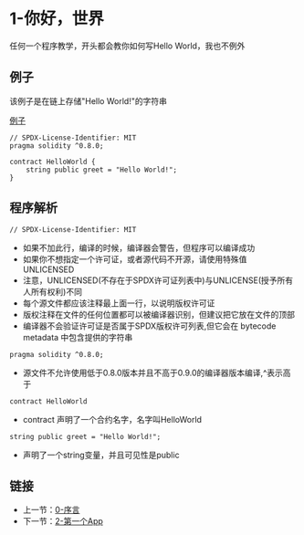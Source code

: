 # 1-你好，世界

任何一个程序教学，开头都会教你如何写Hello World，我也不例外

## 例子

该例子是在链上存储"Hello World!"的字符串

[例子](./HelloWorld.sol)

```solidity
// SPDX-License-Identifier: MIT
pragma solidity ^0.8.0;

contract HelloWorld {
    string public greet = "Hello World!";
}
```

## 程序解析

```solidity
// SPDX-License-Identifier: MIT
```

* 如果不加此行，编译的时候，编译器会警告，但程序可以编译成功
* 如果你不想指定一个许可证，或者源代码不开源，请使用特殊值UNLICENSED
* 注意，UNLICENSED(不存在于SPDX许可证列表中)与UNLICENSE(授予所有人所有权利)不同
* 每个源文件都应该注释最上面一行，以说明版权许可证
* 版权注释在文件的任何位置都可以被编译器识别，但建议把它放在文件的顶部
* 编译器不会验证许可证是否属于SPDX版权许可列表,但它会在 bytecode metadata 中包含提供的字符串

```solidity
pragma solidity ^0.8.0;
```

* 源文件不允许使用低于0.8.0版本并且不高于0.9.0的编译器版本编译,^表示高于

```solidity
contract HelloWorld
```

* contract 声明了一个合约名字，名字叫HelloWorld

```solidity
string public greet = "Hello World!";
```

* 声明了一个string变量，并且可见性是public

## 链接

* 上一节：[0-序言](../Preface/Preface.md)
* 下一节：[2-第一个App](../FirstApp/FirstApp.md)